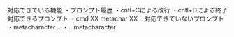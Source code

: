 対応できている機能
  ・プロンプト履歴
  ・cntl+Cによる改行
  ・cntl+Dによる終了
対応できるプロンプト
  ・cmd XX metachar XX ..
対応できていないプロンプト
  ・metacharacter .. 
  ・.. metacharacter
